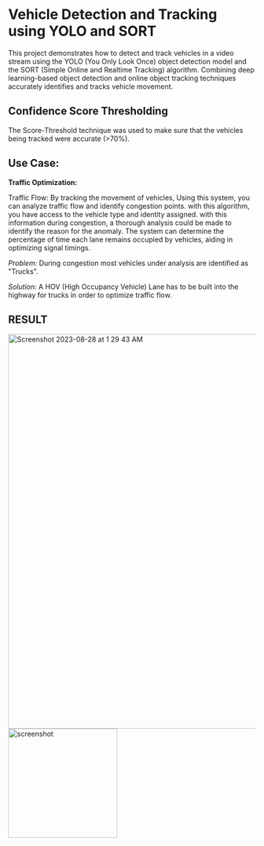 
# Vehicle Detection and Tracking using YOLO and SORT

This project demonstrates how to detect and track vehicles in a video stream using the YOLO (You Only Look Once) object detection model and the SORT (Simple Online and Realtime Tracking) algorithm. Combining deep learning-based object detection and online object tracking techniques accurately identifies and tracks vehicle movement. 







## Confidence Score Thresholding

The Score-Threshold technique was used to make sure that the vehicles being tracked were accurate (>70%).



## Use Case:
**Traffic Optimization:**

Traffic Flow: By tracking the movement of vehicles, Using this system, you can analyze traffic flow and identify congestion points. with this algorithm, you have access to the vehicle type and identity assigned. with this information during congestion, a thorough analysis could be made to identify the reason for the anomaly. The system can determine the percentage of time each lane remains occupied by vehicles, aiding in optimizing signal timings.

_Problem:_ During congestion most vehicles under analysis are identified as "Trucks".

_Solution:_ A HOV (High Occupancy Vehicle) Lane has to be built into the highway for trucks in order to optimize traffic flow.

## RESULT
<img width="802" alt="Screenshot 2023-08-28 at 1 29 43 AM" src="https://github.com/OfficalGlitch/VehicleDetectionTool/assets/77417270/f1d16d25-cfed-4142-b393-add79a4d525b">

<img width="222" alt="screenshot" src="https://github.com/OfficalGlitch/VehicleDetectionTool/assets/77417270/380e7bd9-4138-4631-bb37-178a47935153">


